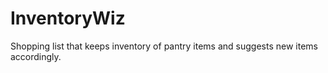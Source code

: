 # InventoryWiz
Shopping list that keeps inventory of pantry items and suggests new items accordingly.
